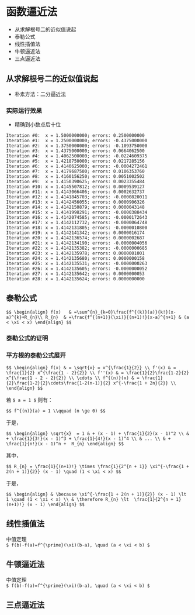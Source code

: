 # 函数逼近法

- 从求解根号二的近似值说起
- 泰勒公式
- 线性插值法
- 牛顿逼近法
- 三点逼近法

		
## 从求解根号二的近似值说起

- 朴素方法：二分逼近法

	
### 实际运行效果

- 精确到小数点后十位

```
Iteration #0:  x = 1.5000000000; errors: 0.2500000000
Iteration #1:  x = 1.2500000000; errors: -0.4375000000
Iteration #2:  x = 1.3750000000; errors: -0.1093750000
Iteration #3:  x = 1.4375000000; errors: 0.0664062500
Iteration #4:  x = 1.4062500000; errors: -0.0224609375
Iteration #5:  x = 1.4218750000; errors: 0.0217285156
Iteration #6:  x = 1.4140625000; errors: -0.0004272461
Iteration #7:  x = 1.4179687500; errors: 0.0106353760
Iteration #8:  x = 1.4160156250; errors: 0.0051002502
Iteration #9:  x = 1.4150390625; errors: 0.0023355484
Iteration #10: x = 1.4145507812; errors: 0.0009539127
Iteration #11: x = 1.4143066406; errors: 0.0002632737
Iteration #12: x = 1.4141845703; errors: -0.0000820011
Iteration #13: x = 1.4142456055; errors: 0.0000906326
Iteration #14: x = 1.4142150879; errors: 0.0000043148
Iteration #15: x = 1.4141998291; errors: -0.0000388434
Iteration #16: x = 1.4142074585; errors: -0.0000172643
Iteration #17: x = 1.4142112732; errors: -0.0000064748
Iteration #18: x = 1.4142131805; errors: -0.0000010800
Iteration #19: x = 1.4142141342; errors: 0.0000016174
Iteration #20: x = 1.4142136574; errors: 0.0000002687
Iteration #21: x = 1.4142134190; errors: -0.0000004056
Iteration #22: x = 1.4142135382; errors: -0.0000000685
Iteration #23: x = 1.4142135978; errors: 0.0000001001
Iteration #24: x = 1.4142135680; errors: 0.0000000158
Iteration #25: x = 1.4142135531; errors: -0.0000000263
Iteration #26: x = 1.4142135605; errors: -0.0000000052
Iteration #27: x = 1.4142135642; errors: 0.0000000053
Iteration #28: x = 1.4142135624; errors: 0.0000000000
```

		
## 泰勒公式

`$$
\begin{align}
    f(x)   & =\sum^{n}_{k=0}\frac{f^{(k)}(a)}{k!}(x-a)^{k}+R_{n}\\
    R_{n}  & =\frac{f^{(n+1)}(\xi)}{(n+1)!}(x-a)^{n+1} & (a < \xi < x)
\end{align}
$$`

	
### 泰勒公式的证明

	
### 平方根的泰勒公式展开

`$$
\begin{align}
  f(x) & = \sqrt{x} = x^{\frac{1}{2}} \\
  f'(x) & = \frac{1}{2} x^{\frac{1 - 2}{2}} \\
  f''(x) & = \frac{1}{2}\frac{1-2}{2} x^{\frac{1 - 2 - 2}{2}} \\
  \cdots \\
  f^{(n)}(x) & = \frac{1}{2}\frac{1-2}{2}\cdots\frac{1-2(n-1)}{2} x^{-\frac{1 + 2n}{2}} \\
\end{align}
$$`

若 `$ a = 1 $` 则有：

`$$
f^{(n)}(a) = 1 \\qquad (n \ge 0)
$$`


	
于是，

`$$
\begin{align}
    \sqrt{x}  = 1 & + (x - 1) + \frac{1}{2}(x - 1)^2 \\
                  & + \frac{1}{3!}(x - 1)^3 + \frac{1}{4!}(x - 1)^4 \\
                  & ... \\
                  & + \frac{1}{n!}(x - 1)^n +  R_{n}
\end{align}
$$`

其中，

`$$
    R_{n} = \frac{1}{(n+1)!} \times \frac{1}{2^{n + 1}} \xi^{-\frac{1 + 2(n + 1)}{2}} (x - 1) \quad (1 < \xi < x)
$$`

	
于是，

`$$
\begin{align}
   & \because \xi^{-\frac{1 + 2(n + 1)}{2}} (x - 1) \lt 1 \quad (1 < \xi < x) \\
   & \therefore R_{n} \lt  \frac{1}{2^{n + 1}(n+1)!} (x - 1)
\end{align}
$$`

		
## 线性插值法

中值定理  
`$ f(b)-f(a)=f^{\prime}(\xi)(b-a), \quad (a < \xi < b) $`

		
## 牛顿逼近法

中值定理  
`$ f(b)-f(a)=f^{\prime}(\xi)(b-a), \quad (a < \xi < b) $`

		
## 三点逼近法


